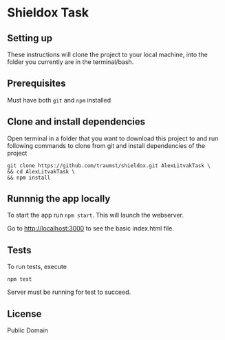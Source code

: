 # Shieldox Task

## Setting up

These instructions will clone the project to your local machine, into the folder you currently are in the terminal/bash.

## Prerequisites

Must have both `git` and `npm` installed

## Clone and install dependencies

Open terminal in a folder that you want to download this project to and run following commands to clone from git
and install dependencies of the project
```
git clone https://github.com/traumst/shieldox.git AlexLitvakTask \
&& cd AlexLitvakTask \
&& npm install
```

## Runnnig the app locally

To start the app run `npm start`. This will launch the webserver.

Go to [http://localhost:3000](http://localhost:3000) to see the basic index.html file.

## Tests

To run tests, execute 
```
npm test
```
Server must be running for test to succeed.

## License

Public Domain